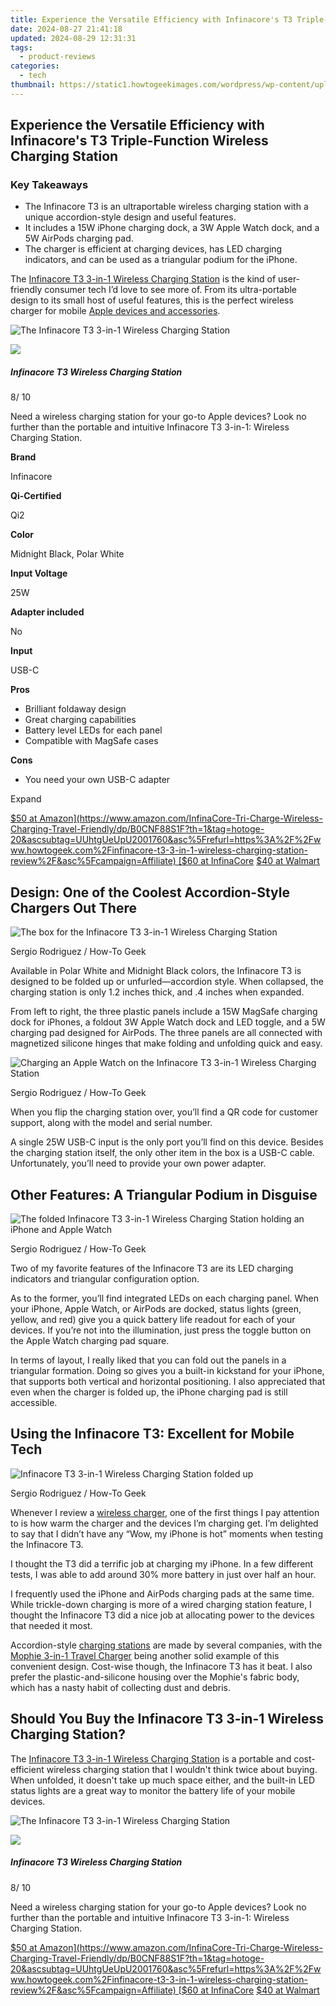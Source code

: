 ```yaml
---
title: Experience the Versatile Efficiency with Infinacore's T3 Triple-Function Wireless Charging Station
date: 2024-08-27 21:41:18
updated: 2024-08-29 12:31:31
tags:
  - product-reviews
categories:
  - tech
thumbnail: https://static1.howtogeekimages.com/wordpress/wp-content/uploads/wm/2024/01/the-infinacore-t3-wireless-charging-station-charging-an-iphone-apple-watch-and-airpods-3jpg_53486112962_o.jpg
---
```


## Experience the Versatile Efficiency with Infinacore's T3 Triple-Function Wireless Charging Station

### Key Takeaways

* The Infinacore T3 is an ultraportable wireless charging station with a unique accordion-style design and useful features.
* It includes a 15W iPhone charging dock, a 3W Apple Watch dock, and a 5W AirPods charging pad.
* The charger is efficient at charging devices, has LED charging indicators, and can be used as a triangular podium for the iPhone.

 The [Infinacore T3 3-in-1 Wireless Charging Station](https://www.amazon.com/InfinaCore-Tri-Charge-Wireless-Charging-Travel-Friendly/dp/B0CNF88S1F?th=1&tag=hotoge-20&ascsubtag=UUhtgUeUpU2001760&asc%5Frefurl=https%3A%2F%2Fwww.howtogeek.com%2Finfinacore-t3-3-in-1-wireless-charging-station-review%2F&asc%5Fcampaign=Affiliate) is the kind of user-friendly consumer tech I’d love to see more of. From its ultra-portable design to its small host of useful features, this is the perfect wireless charger for mobile [Apple devices and accessories](https://remote-screen-capture.techidaily.com/updated-2024-approved-rapid-routines-for-capturing-video-calls/).

![The Infinacore T3 3-in-1 Wireless Charging Station](https://static1.howtogeekimages.com/wordpress/wp-content/uploads/2024/01/infinacore-t3-charger-product-1-1.png) 

![](https://static1.howtogeekimages.com/wordpresshttps://static0.howtogeekimages.com/wordpress/wp-content/uploads/2024/01/htg-rec-2024-2000-1.png) 

#####  Infinacore T3 Wireless Charging Station

8/ 10 

Need a wireless charging station for your go-to Apple devices? Look no further than the portable and intuitive Infinacore T3 3-in-1: Wireless Charging Station.

**Brand** 

 Infinacore 

**Qi-Certified** 

 Qi2 

**Color** 

 Midnight Black, Polar White 

**Input Voltage** 

 25W 

**Adapter included** 

 No 

**Input** 

 USB-C 

**Pros** 
* Brilliant foldaway design
* Great charging capabilities
* Battery level LEDs for each panel
* Compatible with MagSafe cases

**Cons** 
* You need your own USB-C adapter

Expand 

[$50 at Amazon](https://www.amazon.com/InfinaCore-Tri-Charge-Wireless-Charging-Travel-Friendly/dp/B0CNF88S1F?th=1&tag=hotoge-20&ascsubtag=UUhtgUeUpU2001760&asc%5Frefurl=https%3A%2F%2Fwww.howtogeek.com%2Finfinacore-t3-3-in-1-wireless-charging-station-review%2F&asc%5Fcampaign=Affiliate) [$60 at InfinaCore](https://shareasale.com/r.cfm?b=2460009&u=4338022&m=149490&urllink=https%3A%2F%2Fprintrendy.pxf.io%2Fxyboy5&afftrack=techidaily) [$40 at Walmart](https://www.walmart.com/ip/InfinaCore-T3-White-The-Ultimate-3-in-1-Wireless-Charging-Pad/5198761727) 

##  Design: One of the Coolest Accordion-Style Chargers Out There

![The box for the Infinacore T3 3-in-1 Wireless Charging Station](https://static1.howtogeekimages.com/wordpress/wp-content/uploads/wm/2024/01/the-box-for-the-infinacore-t3-wireless-charging-station-3jpg_53485317104_o.jpg) 

Sergio Rodriguez / How-To Geek

 Available in Polar White and Midnight Black colors, the Infinacore T3 is designed to be folded up or unfurled—accordion style. When collapsed, the charging station is only 1.2 inches thick, and .4 inches when expanded.

 From left to right, the three plastic panels include a 15W MagSafe charging dock for iPhones, a foldout 3W Apple Watch dock and LED toggle, and a 5W charging pad designed for AirPods. The three panels are all connected with magnetized silicone hinges that make folding and unfolding quick and easy.

![Charging an Apple Watch on the Infinacore T3 3-in-1 Wireless Charging Station](https://static1.howtogeekimages.com/wordpress/wp-content/uploads/wm/2024/01/charging-an-apple-watch-on-the-infinacore-t3-wireless-charging-stationjpg_53484107097_o.jpg) 

Sergio Rodriguez / How-To Geek

 When you flip the charging station over, you’ll find a QR code for customer support, along with the model and serial number.

 A single 25W USB-C input is the only port you’ll find on this device. Besides the charging station itself, the only other item in the box is a USB-C cable. Unfortunately, you’ll need to provide your own power adapter.

##  Other Features: A Triangular Podium in Disguise

![The folded Infinacore T3 3-in-1 Wireless Charging Station holding an iPhone and Apple Watch](https://static1.howtogeekimages.com/wordpress/wp-content/uploads/wm/2024/01/the-folded-infinacore-t3-wireless-charging-station-holding-an-iphone-and-apple-watch-3jpg_53487434750_o.jpg) 

Sergio Rodriguez / How-To Geek

 Two of my favorite features of the Infinacore T3 are its LED charging indicators and triangular configuration option.

 As to the former, you’ll find integrated LEDs on each charging panel. When your iPhone, Apple Watch, or AirPods are docked, status lights (green, yellow, and red) give you a quick battery life readout for each of your devices. If you’re not into the illumination, just press the toggle button on the Apple Watch charging pad square.

 In terms of layout, I really liked that you can fold out the panels in a triangular formation. Doing so gives you a built-in kickstand for your iPhone, that supports both vertical and horizontal positioning. I also appreciated that even when the charger is folded up, the iPhone charging pad is still accessible.

##  Using the Infinacore T3: Excellent for Mobile Tech

![Infinacore T3 3-in-1 Wireless Charging Station folded up](https://static1.howtogeekimages.com/wordpress/wp-content/uploads/wm/2024/01/the-infinacore-t3-wireless-charging-station-folded-up-2jpg_53484106192_o.jpg) 

Sergio Rodriguez / How-To Geek

 Whenever I review a [wireless charger](https://howto.techidaily.com/full-solutions-to-fix-error-code-920-in-google-play-on-nokia-130-music-drfone-by-drfone-fix-android-problems-fix-android-problems/), one of the first things I pay attention to is how warm the charger and the devices I’m charging get. I’m delighted to say that I didn’t have any “Wow, my iPhone is hot” moments when testing the Infinacore T3.

 I thought the T3 did a terrific job at charging my iPhone. In a few different tests, I was able to add around 30% more battery in just over half an hour.

 I frequently used the iPhone and AirPods charging pads at the same time. While trickle-down charging is more of a wired charging station feature, I thought the Infinacore T3 did a nice job at allocating power to the devices that needed it most.

 Accordion-style [charging stations](https://youtube-tips.techidaily.com/ed-quicksilver-chords-shorts-actor-melodies/) are made by several companies, with the [Mophie 3-in-1 Travel Charger](https://facebook-video-share.techidaily.com/the-ultimate-guide-to-cost-free-cgi-mastery-via-4-youtube-experts-insights-for-2024/) being another solid example of this convenient design. Cost-wise though, the Infinacore T3 has it beat. I also prefer the plastic-and-silicone housing over the Mophie's fabric body, which has a nasty habit of collecting dust and debris.

##  Should You Buy the Infinacore T3 3-in-1 Wireless Charging Station?

 The [Infinacore T3 3-in-1 Wireless Charging Station](https://www.amazon.com/InfinaCore-Tri-Charge-Wireless-Charging-Travel-Friendly/dp/B0CNF88S1F?th=1&tag=hotoge-20&ascsubtag=UUhtgUeUpU2001760&asc%5Frefurl=https%3A%2F%2Fwww.howtogeek.com%2Finfinacore-t3-3-in-1-wireless-charging-station-review%2F&asc%5Fcampaign=Affiliate) is a portable and cost-efficient wireless charging station that I wouldn't think twice about buying. When unfolded, it doesn't take up much space either, and the built-in LED status lights are a great way to monitor the battery life of your mobile devices.

![The Infinacore T3 3-in-1 Wireless Charging Station](https://static1.howtogeekimages.com/wordpress/wp-content/uploads/2024/01/infinacore-t3-charger-product-1-1.png) 

![](https://static1.howtogeekimages.com/wordpresshttps://static0.howtogeekimages.com/wordpress/wp-content/uploads/2024/01/htg-rec-2024-2000-1.png) 

#####  Infinacore T3 Wireless Charging Station

8/ 10 

Need a wireless charging station for your go-to Apple devices? Look no further than the portable and intuitive Infinacore T3 3-in-1: Wireless Charging Station.

[$50 at Amazon](https://www.amazon.com/InfinaCore-Tri-Charge-Wireless-Charging-Travel-Friendly/dp/B0CNF88S1F?th=1&tag=hotoge-20&ascsubtag=UUhtgUeUpU2001760&asc%5Frefurl=https%3A%2F%2Fwww.howtogeek.com%2Finfinacore-t3-3-in-1-wireless-charging-station-review%2F&asc%5Fcampaign=Affiliate) [$60 at InfinaCore](https://shareasale.com/r.cfm?b=2460009&u=4338022&m=149490&urllink=https%3A%2F%2Fprintrendy.pxf.io%2Fxyboy5&afftrack=techidaily) [$40 at Walmart](https://www.walmart.com/ip/InfinaCore-T3-White-The-Ultimate-3-in-1-Wireless-Charging-Pad/5198761727)

<ins class="adsbygoogle"
     style="display:block"
     data-ad-format="autorelaxed"
     data-ad-client="ca-pub-7571918770474297"
     data-ad-slot="1223367746"></ins>



<ins class="adsbygoogle"
     style="display:block"
     data-ad-client="ca-pub-7571918770474297"
     data-ad-slot="8358498916"
     data-ad-format="auto"
     data-full-width-responsive="true"></ins>
